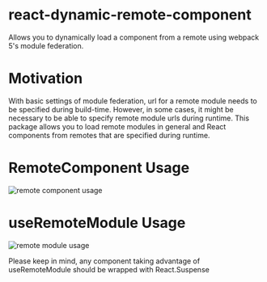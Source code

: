 # react-dynamic-remote-component

Allows you to dynamically load a component from a remote using webpack 5's module federation.

# Motivation

With basic settings of module federation, url for a remote module needs to be specified during build-time. However, in some cases, it might be necessary to be able to specify remote module urls during runtime. This package allows you to load remote modules in general and React components from remotes that are specified during runtime.

# RemoteComponent Usage

![remote component usage](https://i.imgur.com/5cL4Rel.png)

# useRemoteModule Usage

![remote module usage](https://i.imgur.com/nT5yID0.png)

Please keep in mind, any component taking advantage of useRemoteModule should be wrapped with React.Suspense
